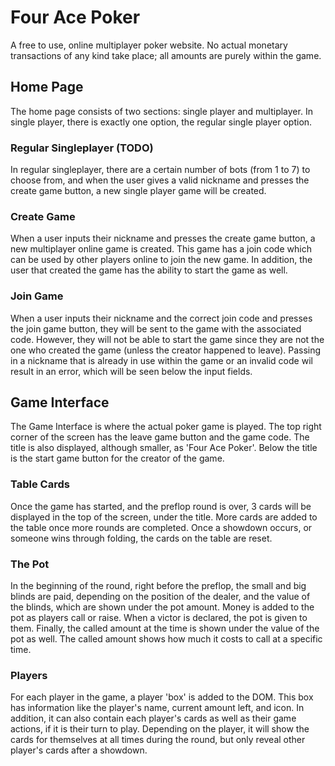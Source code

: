 # Four Ace Poker

A free to use, online multiplayer poker website. No actual monetary transactions of any kind take place; all amounts are purely within the game.

## Home Page

The home page consists of two sections: single player and multiplayer. In single player, there is exactly one option, the regular single player option. 

### Regular Singleplayer (TODO)

In regular singleplayer, there are a certain number of bots (from 1 to 7) to choose from, and when the user gives a valid nickname and presses the create game button, a new single player game will be created. 

### Create Game

When a user inputs their nickname and presses the create game button, a new multiplayer online game is created. This game has a join code which can be used by other players online to join the new game. In addition, the user that created the game has the ability to start the game as well.

### Join Game

When a user inputs their nickname and the correct join code and presses the join game button, they will be sent to the game with the associated code. However, they will not be able to start the game since they are not the one who created the game (unless the creator happened to leave). Passing in a nickname that is already in use within the game or an invalid code wil result in an error, which will be seen below the input fields.

## Game Interface

The Game Interface is where the actual poker game is played. The top right corner of the screen has the leave game button and the game code. The title is also displayed, although smaller, as 'Four Ace Poker'. Below the title is the start game button for the creator of the game. 

### Table Cards

Once the game has started, and the preflop round is over, 3 cards will be displayed in the top of the screen, under the title. More cards are added to the table once more rounds are completed. Once a showdown occurs, or someone wins through folding, the cards on the table are reset.

### The Pot 

In the beginning of the round, right before the preflop, the small and big blinds are paid, depending on the position of the dealer, and the value of the blinds, which are shown under the pot amount. Money is added to the pot as players call or raise. When a victor is declared, the pot is given to them. Finally, the called amount at the time is shown under the value of the pot as well. The called amount shows how much it costs to call at a specific time.

### Players

For each player in the game, a player 'box' is added to the DOM. This box has information like the player's name, current amount left, and icon. In addition, it can also contain each player's cards as well as their game actions, if it is their turn to play. Depending on the player, it will show the cards for themselves at all times during the round, but only reveal other player's cards after a showdown.